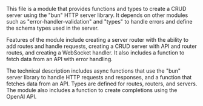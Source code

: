 This file is a module that provides functions and types to create a CRUD server using the "bun" HTTP server library. It depends on other modules such as "error-handler-validation" and "types" to handle errors and define the schema types used in the server. 

Features of the module include creating a server router with the ability to add routes and handle requests, creating a CRUD server with API and router routes, and creating a WebSocket handler. It also includes a function to fetch data from an API with error handling.

The technical description includes async functions that use the "bun" server library to handle HTTP requests and responses, and a function that fetches data from an API. Types are defined for routes, routers, and servers. The module also includes a function to create completions using the OpenAI API.